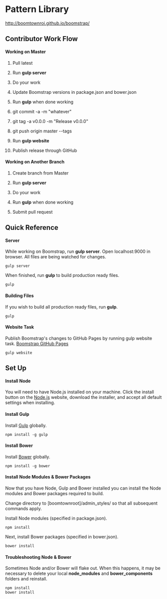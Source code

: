 # Pattern Library

http://boomtownroi.github.io/boomstrap/

## Contributor Work Flow
#### Working on Master

1) Pull latest

2) Run **gulp server**

3) Do your work

4) Update Boomstrap versions in package.json and bower.json

5) Run **gulp** when done working

6) git commit -a -m "whatever"

7) git tag -a v0.0.0 -m "Release v0.0.0"

8) git push origin master --tags

9) Run **gulp website**

10) Publish release through GitHub

#### Working on Another Branch

1) Create branch from Master

2) Run **gulp server**

3) Do your work

4) Run **gulp** when done working

5) Submit pull request


## Quick Reference

#### Server

While working on Boomstrap, run **gulp server**. Open localhost:9000 in browser. All files are being watched for changes.

```
gulp server
```
When finished, run **gulp** to build production ready files.

```
gulp
```
#### Building Files

If you wish to build all production ready files, run **gulp**.

```
gulp
```

#### Website Task

Publish Boomstrap's changes to GitHub Pages by running gulp website task. [Boomstrap GitHub Pages](http://boomtownroi.github.io/boomstrap/)

```
gulp website
```



## Set Up

#### Install Node

You will need to have Node.js installed on your machine. Click the install button on the [Node.js](http://nodejs.org/) website, download the installer, and accept all default settings when installing.

#### Install Gulp

Install [Gulp](http://gulpjs.com/) globally.

```
npm install -g gulp
```
#### Install Bower

Install [Bower](http://bower.io/) globally.

```
npm install -g bower
```

#### Install Node Modules & Bower Packages

Now that you have Node, Gulp and Bower installed you can install the Node modules and Bower packages required to build.

Change directory to [boomtownroot]/admin_styles/ so that all subsequent commands apply.

Install Node modules (specified in package.json).

```
npm install
```
Next, install Bower packages (specified in bower.json).

```
bower install
```

#### Troubleshooting Node & Bower

Sometimes Node and/or Bower will flake out. When this happens, it may be necessary to delete your local **node_modules** and **bower_components** folders and reinstall.

```
npm install
bower install
```




